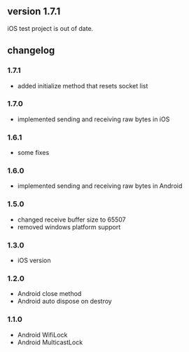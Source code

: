 ## version 1.7.1

iOS test project is out of date.


## changelog

### 1.7.1
- added initialize method that resets socket list

### 1.7.0
- implemented sending and receiving raw bytes in iOS

### 1.6.1
- some fixes

### 1.6.0
- implemented sending and receiving raw bytes in Android

### 1.5.0
- changed receive buffer size to 65507
- removed windows platform support

### 1.3.0
- iOS version
### 1.2.0
- Android close method
- Android auto dispose on destroy

### 1.1.0
- Android WifiLock
- Android MulticastLock
